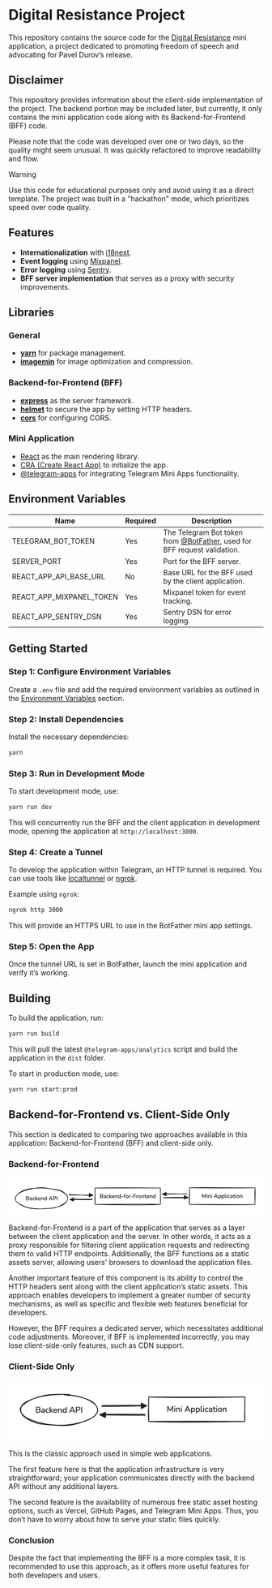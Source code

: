 # Digital Resistance Project

This repository contains the source code for
the [Digital Resistance](https://t.me/tgresistancebot)
mini application, a project dedicated to promoting freedom of speech and
advocating for Pavel
Durov’s release.

## Disclaimer

This repository provides information about the client-side implementation of the
project. The
backend portion may be included later, but currently, it only contains the mini
application code
along with its Backend-for-Frontend (BFF) code.

Please note that the code was developed over one or two days, so the quality
might seem unusual. It
was quickly refactored to improve readability and flow.

> [!WARNING]
> Use this code for educational purposes only and avoid using it as a direct
> template. The project
> was built in a "hackathon" mode, which prioritizes speed over code quality.

## Features

- **Internationalization**
  with [i18next](https://www.npmjs.com/package/i18next).
- **Event logging** using [Mixpanel](http://mixpanel.com).
- **Error logging** using [Sentry](https://sentry.io).
- **BFF server implementation** that serves as a proxy with security
  improvements.

## Libraries

### General

- **[yarn](https://yarnpkg.com/)** for package management.
- **[imagemin](https://www.npmjs.com/package/imagemin)** for image optimization
  and compression.

### Backend-for-Frontend (BFF)

- **[express](https://www.npmjs.com/package/express)** as the server framework.
- **[helmet](https://www.npmjs.com/package/helmet)** to secure the app by
  setting HTTP headers.
- **[cors](https://www.npmjs.com/package/cors)** for configuring CORS.

### Mini Application

- [React](https://react.dev/) as the main rendering library.
- [CRA (Create React App)](https://create-react-app.dev/docs/getting-started/) to initialize the app.
- [@telegram-apps](https://docs.telegram-mini-apps.com/packages/telegram-apps-sdk-react/2-x) for integrating Telegram Mini Apps functionality.

## Environment Variables

| Name                     | Required | Description                                                                                        |
|--------------------------|----------|----------------------------------------------------------------------------------------------------|
| TELEGRAM_BOT_TOKEN       | Yes      | The Telegram Bot token from [@BotFather](https://t.me/botfather), used for BFF request validation. |
| SERVER_PORT              | Yes      | Port for the BFF server.                                                                           |
| REACT_APP_API_BASE_URL   | No       | Base URL for the BFF used by the client application.                                               |
| REACT_APP_MIXPANEL_TOKEN | Yes      | Mixpanel token for event tracking.                                                                 |
| REACT_APP_SENTRY_DSN     | Yes      | Sentry DSN for error logging.                                                                      |

## Getting Started

### Step 1: Configure Environment Variables

Create a `.env` file and add the required environment variables as outlined in
the [Environment Variables](#environment-variables) section.

### Step 2: Install Dependencies

Install the necessary dependencies:

```bash
yarn
```

### Step 3: Run in Development Mode

To start development mode, use:

```bash
yarn run dev
```

This will concurrently run the BFF and the client application in development
mode, opening the
application at `http://localhost:3000`.

### Step 4: Create a Tunnel

To develop the application within Telegram, an HTTP tunnel is required. You can
use tools
like [localtunnel](https://npmjs.com/package/localtunnel)
or [ngrok](https://www.npmjs.com/package/ngrok).

Example using `ngrok`:

```bash
ngrok http 3000
```

This will provide an HTTPS URL to use in the BotFather mini app settings.

### Step 5: Open the App

Once the tunnel URL is set in BotFather, launch the mini application and verify
it’s working.

## Building

To build the application, run:

```bash
yarn run build
```

This will pull the latest `@telegram-apps/analytics` script and build the
application in the `dist`
folder.

To start in production mode, use:

```bash
yarn run start:prod
```

## Backend-for-Frontend vs. Client-Side Only

This section is dedicated to comparing two approaches available in this
application: Backend-for-Frontend (BFF) and client-side only.

### Backend-for-Frontend

![Architecture](.github/bff-arch.png)

Backend-for-Frontend is a part of the application that serves as a layer between
the client application and the server. In other words, it acts as a proxy
responsible for filtering client application requests and redirecting them to
valid HTTP endpoints. Additionally, the BFF functions as a static assets server,
allowing users' browsers to download the application files.

Another important feature of this component is its ability to control the HTTP
headers sent along with the client application’s static assets. This approach
enables developers to implement a greater number of security mechanisms, as well
as specific and flexible web features beneficial for developers.

However, the BFF requires a dedicated server, which necessitates additional code
adjustments. Moreover, if BFF is implemented incorrectly, you may lose
client-side-only features, such as CDN support.

### Client-Side Only

![Architecture](.github/clientside-arch.png)

This is the classic approach used in simple web applications.

The first feature here is that the application infrastructure is very
straightforward; your application communicates directly with the backend API
without any additional layers.

The second feature is the availability of numerous free static asset hosting
options, such as Vercel, GitHub Pages, and Telegram Mini Apps. Thus, you don’t
have to worry about how to serve your static files quickly.

### Conclusion

Despite the fact that implementing the BFF is a more complex task, it is
recommended to use this approach, as it offers more useful features for both
developers and users.